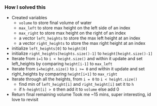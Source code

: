 ### How I solved this
- Created variables
  - `volume` to store final volume of water
  - `max_left` to store max height on the left side of an index
  - `max_right` to store max height on the right of an index
  - a vector `left_heights` to store the max left height at an index
  - a vector `right_heights` to store the max right height at an index
- initialize `left_heights[0]` to `height[0]`
- initialize `right_heights[heights.size()-1]` to `height[height.size()-1]`
- Iterate from `i=1` to `i < height.size()` and within it update and set left_heights by comparing `height[i-1]` to `max_left`
- Iterate from `i=height.size()` to `i >= 0` and within it update and set right_heights by comparing `height[i+1]` to `max_right`
- Iterate through all the heights, from `i = 0` to `i < height.size()`
  - find min of `left_height[i]` and `right_height[i]` set it to `h`
  - if `h-height[i] > 0` then add it to `volume` else add 0
 - Return final remaining volume
Took me ~15 mins, super interesting, id love to revisit
